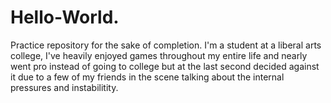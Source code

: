 # Hello-World.
Practice repository for the sake of completion.
I'm a student at a liberal arts college, I've heavily enjoyed games throughout my entire life and nearly
went pro instead of going to college but at the last second decided against it due to a few of my friends
in the scene talking about the internal pressures and instabilitity.
